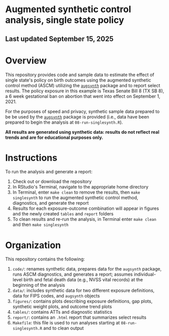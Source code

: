 # Augmented synthetic control analysis, single state policy

## Last updated September 15, 2025

# Overview

This repository provides code and sample data to estimate the effect of single state's policy on birth outcomes using the augmented synthetic control method (ASCM) utilizing the [`augsynth`](https://github.com/ebenmichael/augsynth) package and to report select results. The policy exposure in this example is Texas Senate Bill 8 (TX SB 8), a 6 week gestational ban on abortion that went into effect on September 1, 2021. 

For the purposes of speed and privacy, synthetic sample data prepared to be be used by the [`augsynth`](https://github.com/ebenmichael/augsynth) package is provided (i.e., data have been prepared to begin the analysis at `08-run-singlesynth.R`). 

**All results are generated using synthetic data: results do not reflect real trends and are for educational purposes only.**

# Instructions

To run the analysis and generate a report:

1.  Check out or download the repository
2.  In RStudio's Terminal, navigate to the appropriate home directory
3.  In Terminal, enter `make clean` to remove the results, then `make singlesynth` to run the augmented synthetic control method, diagnostics, and generate the report
4.  Results for each exposure-outcome combination will appear in figures and the newly created `tables` and `report` folders
5.  To clean results and re-run the analysis, in Terminal enter `make clean` and then `make singlesynth`

# Organization

This repository contains the following:

1.  `code/`: renames synthetic data, prepares data for the `augsynth` package, runs ASCM diagnostics, and generates a report; assumes individual-level birth and fetal death data (e.g., NVSS vital records) at the beginning of the analysis
2.  `data/`: includes synthetic data for two different exposure definitions, data for FIPS codes, and `augsynth` objects 
3.  `figures/`: contains plots describing exposure definitions, gap plots, synthetic weight plots, and outcome trend plots
4.  `tables/`: contains ATTs and diagnostic statistics
5.  `report/`: contains an `.html` report that summarizes select results 
4.  `Makefile`: this file is used to run analyses starting at `08-run-singlesynth.R` and to clean output